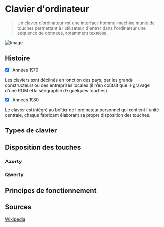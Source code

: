 # Clavier d'ordinateur

> Un clavier d’ordinateur est une interface homme-machine munie de touches permettant à l'utilisateur d'entrer dans l'ordinateur une séquence de données, notamment textuelle.

![Image](clavier.jpeg "icon")

## Histoire

- [X] Années 1970

Les claviers sont déclinés en fonction des pays, par les grands constructeurs ou des entreprises locales (il n'en coûtait que le gravage d'une ROM et la sérigraphie de quelques touches).

- [X] Années 1980

Le clavier est intégré au boîtier de l'ordinateur personnel qui contient l'unité centrale, chaque fabricant élaborant sa propre disposition des touches. 

## Types de clavier

## Disposition des touches

### Azerty
### Qwerty

## Principes de fonctionnement

## Sources
[Wikipédia](https://fr.wikipedia.org/wiki/Clavier_d%27ordinateur)
